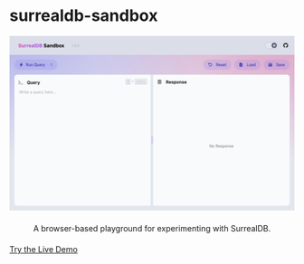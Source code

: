 # surrealdb-sandbox

![screenshot](static/screenshot.png)

<div align="center"><span style="display: block; margin: 20px auto; max-width: 600px">A browser-based playground for experimenting with SurrealDB.</span></div>

[Try the Live Demo](https://surrealdb-sandbox.pages.dev/)
